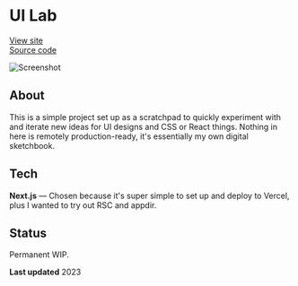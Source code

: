 # UI Lab

[View site](https://lab.fumagalli.ar)  
[Source code](https://github.com/teofum/ui-lab)

![Screenshot](/fs/Documents/Projects/screenshots/Lab.webp)

## About

This is a simple project set up as a scratchpad to quickly experiment with and iterate new ideas for UI designs and CSS or React things. Nothing in here is remotely production-ready, it's essentially my own digital sketchbook.

## Tech

**Next.js** — Chosen because it's super simple to set up and deploy to Vercel, plus I wanted to try out RSC and appdir.

## Status

Permanent WIP.

**Last updated** 2023
